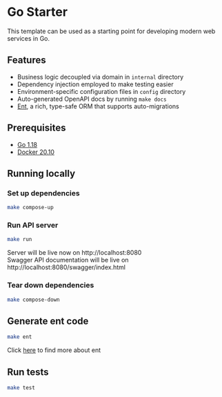 # Go Starter

This template can be used as a starting point for developing modern web services in Go.

## Features
- Business logic decoupled via domain in `internal` directory
- Dependency injection employed to make testing easier
- Environment-specific configuration files in `config` directory
- Auto-generated OpenAPI docs by running `make docs`
- [Ent](https://entgo.io/), a rich, type-safe ORM that supports auto-migrations

## Prerequisites

- [Go 1.18](https://golang.org/)
- [Docker 20.10](https://www.docker.com/)

## Running locally

### Set up dependencies

```sh
make compose-up
```

### Run API server

```sh
make run
```

Server will be live now on http://localhost:8080  
Swagger API documentation will be live on http://localhost:8080/swagger/index.html

### Tear down dependencies

```sh
make compose-down
```

## Generate ent code

```sh
make ent
```

Click [here](https://entgo.io/docs/getting-started/) to find more about ent

## Run tests

```sh
make test
```
